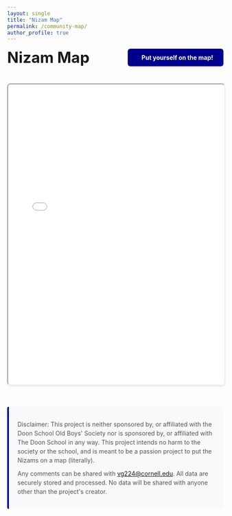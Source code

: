 ```yaml
---
layout: single
title: "Nizam Map"
permalink: /community-map/
author_profile: true
---
```


<style>
.header-container {
    display: flex;
    justify-content: space-between;
    align-items: center;
    margin-bottom: 20px;
}
.header-title {
    margin: 0;
    font-size: 2.5em;
}
.map-container {
    height: 700px;
    width: 100%;
    margin: 20px 0;
    border-radius: 8px;
    box-shadow: 0 2px 4px rgba(0,0,0,0.1);
}
.map-button {
    display: inline-flex;
    align-items: center;
    gap: 8px;
    padding: 12px 24px;
    background-color: #00008B;
    color: white !important;
    text-decoration: none !important;
    border-radius: 6px;
    font-weight: bold;
    transition: all 0.3s ease;
    box-shadow: 0 2px 4px rgba(0,0,0,0.1);
}
.map-button:hover {
    background-color: #000066;
    transform: translateY(-2px);
    box-shadow: 0 4px 8px rgba(0,0,0,0.2);
}
.disclaimer {
    margin: 30px 0;
    padding: 20px;
    background-color: #f8f9fa;
    border-left: 4px solid #00008B;
    border-radius: 4px;
}
.disclaimer p {
    margin: 10px 0;
    color: #555;
    line-height: 1.5;
}
</style>

<div class="header-container">
    <h1 class="header-title">Nizam Map</h1>
    <a href="/community-map-form/" class="map-button">
        <i class="fas fa-map-marker-alt"></i> Put yourself on the map!
    </a>
</div>

<iframe id="mapFrame" src="/assets/maps/community_map.html" class="map-container"></iframe>

<div class="disclaimer">
    <p>Disclaimer: This project is neither sponsored by, or affiliated with the Doon School Old Boys' Society nor is sponsored by, or affiliated with The Doon School in any way. This project intends no harm to the society or the school, and is meant to be a passion project to put the Nizams on a map (literally).</p>
    <p>Any comments can be shared with <a href="mailto:vg224@cornell.edu">vg224@cornell.edu</a>. All data are securely stored and processed. No data will be shared with anyone other than the project's creator.</p>
</div>

<script>
// Function to reload the map iframe
function reloadMap() {
    const mapFrame = document.getElementById('mapFrame');
    mapFrame.src = mapFrame.src;
}

// Reload the map every 5 minutes to check for updates
setInterval(reloadMap, 300000);
</script> 